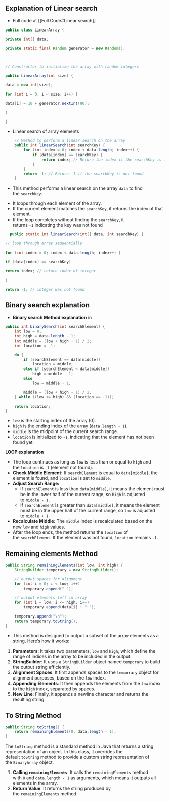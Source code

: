 ## Explanation of Linear search

* Full code at [[Full Code#Linear search]]
```java
public class LinearArray {

private int[] data;

private static final Random generator = new Random();

  

// Constructor to initialize the array with random integers

public LinearArray(int size) {

data = new int[size];

for (int i = 0; i < size; i++) {

data[i] = 10 + generator.nextInt(90);

}

}
```
- Linear search of array elements

```java
    // Method to perform a linear search on the array
    public int linearSearch(int searchKey) {
        for (int index = 0; index < data.length; index++) {
            if (data[index] == searchKey) {
                return index; // Return the index if the searchKey is found
            }
        }
        return -1; // Return -1 if the searchKey is not found
    }
```
* This method performs a linear search on the array `data` to find the `searchKey`.
- It loops through each element of the array.
- If the current element matches the `searchKey`, it returns the index of that element.
- If the loop completes without finding the `searchKey`, it returns `-1` indicating the key was not found
```java
  public static int linearSearch(int[] data, int searchKey) {

// loop through array sequentially

for (int index = 0; index < data.length; index++) {

if (data[index] == searchKey)

return index; // return index of integer

}

return -1; // integer was not found
```

## Binary search explanation

* **Binary search Method explanation** in 
```java
public int binarySearch(int searchElement) {
    int low = 0;
    int high = data.length - 1;
    int middle = (low + high + 1) / 2;
    int location = -1;

    do {
        if (searchElement == data[middle])
            location = middle;
        else if (searchElement < data[middle])
            high = middle - 1;
        else
            low = middle + 1;

        middle = (low + high + 1) / 2;
    } while ((low <= high) && (location == -1));

    return location;
}
```

- `low` is the starting index of the array (0).
- `high` is the ending index of the array (`data.length - 1`).
- `middle` is the midpoint of the current search range.
- `location` is initialized to `-1`, indicating that the element has not been found yet.

**LOOP explanation**

- The loop continues as long as `low` is less than or equal to `high` and the `location` is `-1` (element not found).
- **Check Middle Element:** If `searchElement` is equal to `data[middle]`, the element is found, and `location` is set to `middle`.
- **Adjust Search Range:**
    - If `searchElement` is less than `data[middle]`, it means the element must be in the lower half of the current range, so `high` is adjusted to `middle - 1`.
    - If `searchElement` is greater than `data[middle]`, it means the element must be in the upper half of the current range, so `low` is adjusted to `middle + 1`.
- **Recalculate Middle:** The `middle` index is recalculated based on the new `low` and `high` values.
-  After the loop ends, the method returns the `location` of the `searchElement`. If the element was not found, `location` remains `-1`.
## Remaining elements Method

```java
public String remainingElements(int low, int high) {
    StringBuilder temporary = new StringBuilder();

    // output spaces for alignment
    for (int i = 0; i < low; i++)
        temporary.append(" ");

    // output elements left in array
    for (int i = low; i <= high; i++)
        temporary.append(data[i] + " ");

    temporary.append("\n");
    return temporary.toString();
}

```
- This method is designed to output a subset of the array elements as a string. Here’s how it works:

1. **Parameters**: It takes two parameters, `low` and `high`, which define the range of indices in the array to be included in the output.
2. **StringBuilder**: It uses a `StringBuilder` object named `temporary` to build the output string efficiently.
3. **Alignment Spaces**: It first appends spaces to the `temporary` object for alignment purposes, based on the `low` index.
4. **Appending Elements**: It then appends the elements from the `low` index to the `high` index, separated by spaces.
5. **New Line**: Finally, it appends a newline character and returns the resulting string.
## To String Method

```java
public String toString() {
    return remainingElements(0, data.length - 1);
}
```

The `toString` method is a standard method in Java that returns a string representation of an object. In this class, it overrides the default `toString` method to provide a custom string representation of the `BinaryArray` object.

1. **Calling `remainingElements`**: It calls the `remainingElements` method with `0` and `data.length - 1` as arguments, which means it outputs all elements in the array.
2. **Return Value**: It returns the string produced by the `remainingElements` method.